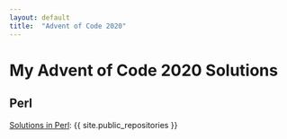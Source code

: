 ```yaml
---
layout: default
title:  "Advent of Code 2020"
---
```


# My Advent of Code 2020 Solutions

## Perl
[Solutions in Perl](https://github.com/christianeiselt/Advent-of-Code-2020): {{ site.public_repositories }}
